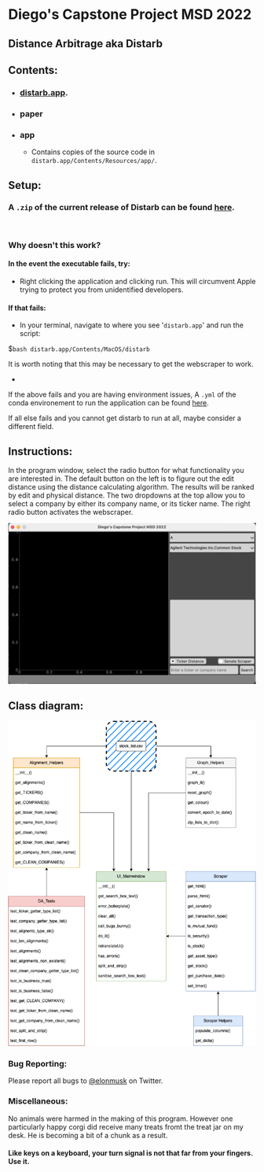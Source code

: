# Diego's Capstone Project MSD 2022

## Distance Arbitrage aka Distarb

## Contents:
* ### [distarb.app](https://github.com/UtahMSD/diegoPisciotta/releases/tag/1.1.0).
	
* ### paper

* ### app
	* Contains copies of the source code in `distarb.app/Contents/Resources/app/`.


## Setup:

### A `.zip` of the current release of Distarb can be found [here](https://github.com/UtahMSD/diegoPisciotta/releases/tag/1.1.0).
<br/>


### Why doesn't this work?


#### In the event the executable fails, try:
 
 - Right clicking the application and clicking run. This will circumvent Apple trying to protect you from unidentified developers.

#### If that fails:

 - In your terminal, navigate to where you see '`distarb.app`' and run the script: 
 
 $`bash distarb.app/Contents/MacOS/distarb`
 
 It is worth noting that this may be necessary to get the webscraper to work.
 
 - 

If the above fails and you are having environment issues,  A `.yml` of the conda environement to run the application can be found [here](https://anaconda.org/daegybyte/distarb).

If all else fails and you cannot get distarb to run at all, maybe consider a different field.


## Instructions:

In the program window, select the radio button for what functionality you are interested in. The default button on the left is to figure out the edit distance using the distance calculating algorithm. The results will be ranked by edit and physical distance. The two dropdowns at the top allow you to select a company by either its company name, or its ticker name. The right radio button activates the webscraper.


![app](app_screen.png)

## Class diagram:

![diagram](distance_arbitrage.drawio.png)

### Bug Reporting:

Please report all bugs to [@elonmusk](https://twitter.com/elonmusk/with_replies?lang=en) on Twitter.

### Miscellaneous:
 
No animals were harmed in the making of this program. However one particularly happy corgi did receive many treats fromt the treat jar on my desk. He is becoming a bit of a chunk as a result. 


#### Like keys on a keyboard, your turn signal is not that far from your fingers. Use it.